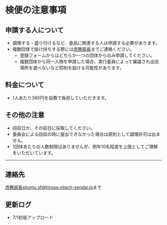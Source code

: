 # 検便の注意事項

## 申請する人について

- 調理する・盛り付けるなど、食品に関連する人は申請する必要があります。
- 複数団体で掛け持ちする際には[庶務部長](mailto:shomu.sf@hirose.nitech-sendai.jp)までご連絡ください。
  - 登録フォームからはどちらか一つの団体からのみ申請してください。
  - 複数団体から同一人物を申請した場合、実行委員によって審議され出店場所を選べないなど罰則を設ける可能性があります。

## 料金について

- 1人あたり360円を自費で負担していただきます。

## その他の注意

- 回収日か、その前日に採取してください。
- 委員会による回収の時に提出できなかった場合は原則として調理許可は出ません。
- 1団体あたりの人数制限はありませんが、例年10名程度を上限としてご理解をいただいています。

---

## 連絡先

[庶務部長shomu.sf@hirose.nitech-sendai.jp](shomu.sf@hirose.nitech-sendai.jp)まで

## 更新ログ

- 7/1初版アップロード